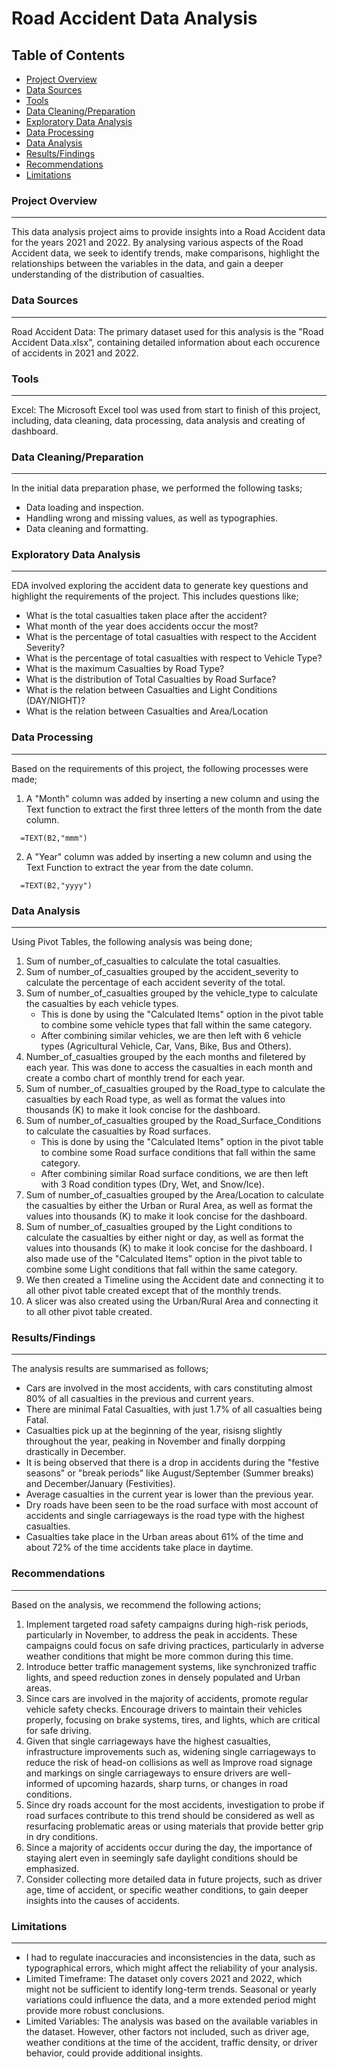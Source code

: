 # Road Accident Data Analysis

## Table of Contents

- [Project Overview](#project-overview)
- [Data Sources](#data-sources)
- [Tools](#tools)
- [Data Cleaning/Preparation](#data-cleaningpreparation)
- [Exploratory Data Analysis](#exploratory-data-analysis)
- [Data Processing](#data-processing)
- [Data Analysis](#data-analysis)
- [Results/Findings](#resultsfindings)
- [Recommendations](#recommendations)
- [Limitations](#limitations)


### Project Overview
---

This data analysis project aims to provide insights into a Road Accident data for the years 2021 and 2022. By analysing various aspects of the Road Accident data, we seek to identify trends, make comparisons, highlight the relationships between the variables in the data, and gain a deeper understanding of the distribution of casualties.

### Data Sources
---

Road Accident Data: The primary dataset used for this analysis is the "Road Accident Data.xlsx", containing detailed information about each occurence of accidents in 2021 and 2022.

### Tools
---

Excel: The Microsoft Excel tool was used from start to finish of this project, including, data cleaning, data processing, data analysis and creating of dashboard.

### Data Cleaning/Preparation
---

  In the initial data preparation phase, we performed the following tasks;
  - Data loading and inspection.
  - Handling wrong and missing values, as well as typographies.
  - Data cleaning and formatting.

### Exploratory Data Analysis
---

EDA involved exploring the accident data to generate key questions and highlight the requirements of the project. This includes questions like;
- What is the total casualties taken place after the accident?
- What month of the year does accidents occur the most?
- What is the percentage of total casualties with respect to the Accident Severity?
- What is the percentage of total casualties with respect to Vehicle Type?
- What is the maximum Casualties by Road Type?
- What is the distribution of Total Casualties by Road Surface?
- What is the relation between Casualties and Light Conditions (DAY/NIGHT)?
- What is the relation between Casualties and Area/Location

### Data Processing
---

Based on the requirements of this project, the following processes were made;
1. A "Month" column was added by inserting a new column and using the Text function to extract the first three letters of the month from the date column.
 ``` Excel Function
   =TEXT(B2,"mmm")
   ```
2. A "Year" column was added by inserting a new column and using the Text Function to extract the year from the date column.
 ``` Excel Function
   =TEXT(B2,"yyyy")
   ```

### Data Analysis
---

Using Pivot Tables, the following analysis was being done;
1. Sum of number_of_casualties to calculate the total casualties.
2. Sum of number_of_casualties grouped by the accident_severity to calculate the percentage of each accident severity of the total.
3. Sum of number_of_casualties grouped by the vehicle_type to calculate the casualties by each vehicle types.
   - This is done  by using the "Calculated Items" option in the pivot table to combine some vehicle types that fall within the same category.
   - After combining similar vehicles, we are then left with 6 vehicle types (Agricultural Vehicle, Car, Vans, Bike, Bus and Others).
4. Number_of_casualties grouped by the each months and filetered by each year. This was done to access the casualties in each month and create a combo chart of monthly trend for each year.
5. Sum of number_of_casualties grouped by the Road_type to calculate the casualties by each Road type, as well as format the values into thousands (K) to make it look concise for the dashboard.
6. Sum of number_of_casualties grouped by the Road_Surface_Conditions to calculate the casualties by Road surfaces.
   - This is done  by using the "Calculated Items" option in the pivot table to combine some Road surface conditions that fall within the same category.
   - After combining similar Road surface conditions, we are then left with 3 Road condition types (Dry, Wet, and Snow/Ice).
7. Sum of number_of_casualties grouped by the Area/Location to calculate the casualties by either the Urban or Rural Area, as well as format the values into thousands (K) to make it look concise for the dashboard.
8. Sum of number_of_casualties grouped by the Light conditions to calculate the casualties by either night or day, as well as format the values into thousands (K) to make it look concise for the dashboard. I also made use of the "Calculated Items" option in the pivot table to combine some Light conditions that fall within the same category.
9. We then created a Timeline using the Accident date and connecting it to all other pivot table created except that of the monthly trends.
10. A slicer was also created using the Urban/Rural Area and connecting it to all other pivot table created.

### Results/Findings
---

The analysis results are summarised as follows;
- Cars are involved in the most accidents, with cars constituting almost 80% of all casualties in the previous and current years.
- There are minimal Fatal Casualties, with just 1.7% of all casualties being Fatal.
- Casualties pick up at the beginning of the year, risisng slightly throughout the year, peaking in November and finally dorpping drastically in December.
- It is being observed that there is a drop in accidents during the "festive seasons" or "break periods" like August/September (Summer breaks) and December/January (Festivities).
- Average casualties in the current year is lower than the previous year.
- Dry roads have been seen to be the road surface with most account of accidents and single carriageways is the road type with the highest casualties.
- Casualties take place in the Urban areas about 61% of the time and about 72% of the time accidents take place in daytime.

### Recommendations
---

Based on the analysis, we recommend the following actions;
1. Implement targeted road safety campaigns during high-risk periods, particularly in November, to address the peak in accidents. These campaigns could focus on safe driving practices, particularly in adverse weather conditions that might be more common during this time.
2. Introduce better traffic management systems, like synchronized traffic lights, and speed reduction zones in densely populated and Urban areas.
3. Since cars are involved in the majority of accidents, promote regular vehicle safety checks. Encourage drivers to maintain their vehicles properly, focusing on brake systems, tires, and lights, which are critical for safe driving.
4. Given that single carriageways have the highest casualties, infrastructure improvements such as, widening single carriageways to reduce the risk of head-on collisions as well as Improve road signage and markings on single carriageways to ensure drivers are well-informed of upcoming hazards, sharp turns, or changes in road conditions.
5. Since dry roads account for the most accidents, investigation to probe if road surfaces contribute to this trend should be considered as well as resurfacing problematic areas or using materials that provide better grip in dry conditions.
6. Since a majority of accidents occur during the day, the importance of staying alert even in seemingly safe daylight conditions should be emphasized.
7. Consider collecting more detailed data in future projects, such as driver age, time of accident, or specific weather conditions, to gain deeper insights into the causes of accidents.

### Limitations
---

- I had to regulate inaccuracies and inconsistencies in the data, such as typographical errors, which might affect the reliability of your analysis.
- Limited Timeframe: The dataset only covers 2021 and 2022, which might not be sufficient to identify long-term trends. Seasonal or yearly variations could influence the data, and a more extended period might provide more robust conclusions.
- Limited Variables: The analysis was based on the available variables in the dataset. However, other factors not included, such as driver age, weather conditions at the time of the accident, traffic density, or driver behavior, could provide additional insights.
